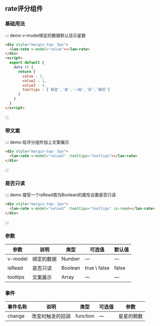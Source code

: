 ## rate评分组件

### 基础用法
::: demo v-model绑定的数据默认显示星数
```html
<div style="margin-top: 5px">
  <lan-rate v-model="value"></lan-rate>
</div>
<script>
  export default {
    data () {
      return {
        value : 3,
        value2 : 1,
        value3 : 4,
        tooltips : ['极差','差','一般','好','极好']
      }
    }
  }
</script>
``` 
:::

### 带文案
::: demo 给评分组件加上文案展示
```html
<div style="margin-top: 5px">
  <lan-rate v-model="value2" :tooltips="tooltips"></lan-rate>
</div>
```
:::

### 是否只读
::: demo 接受一个isRead值为Boolean的属性设置是否只读
```html
<div style="margin-top: 2px">
  <lan-rate v-model="value3" :tooltips="tooltips" is-read></lan-rate>
</div>
```
:::

### 参数
| 参数      | 说明    | 类型      | 可选值       | 默认值   |
|---------- |-------- |---------- |-------------  |-------- |
| v-model   |  绑定的数据  |   Number  |  —  |  —  |
| isRead  |  是否只读   |   Boolean | true \ false  |  false  |
| tooltips  |  文案展示  | Array | — |  —  |

### 事件
| 事件名称      | 说明    | 类型      | 可选值       | 参数   |
|---------- |-------- |---------- |-------------  |-------- |
| change   |  改变时触发的回调  |  function  |  —  |  星星的颗数  |

